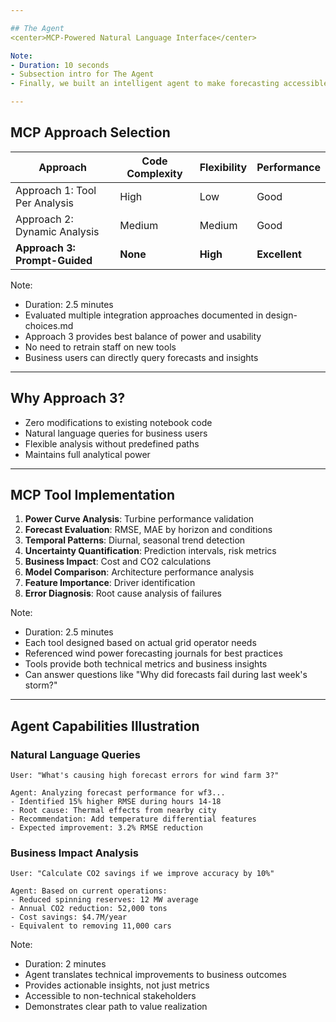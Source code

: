 ```yaml
---

## The Agent
<center>MCP-Powered Natural Language Interface</center>

Note:
- Duration: 10 seconds
- Subsection intro for The Agent
- Finally, we built an intelligent agent to make forecasting accessible

---
```


## MCP Approach Selection

| Approach | Code Complexity | Flexibility | Performance |
|----------|-------------|------------|-------------|
| Approach 1: Tool Per Analysis | High | Low | Good |
| Approach 2: Dynamic Analysis | Medium | Medium | Good |
| **Approach 3: Prompt-Guided** | **None** | **High** | **Excellent** |

Note:
- Duration: 2.5 minutes
- Evaluated multiple integration approaches documented in design-choices.md
- Approach 3 provides best balance of power and usability
- No need to retrain staff on new tools
- Business users can directly query forecasts and insights

---

## Why Approach 3?
- Zero modifications to existing notebook code
- Natural language queries for business users
- Flexible analysis without predefined paths
- Maintains full analytical power

---

## MCP Tool Implementation

1. **Power Curve Analysis**: Turbine performance validation
2. **Forecast Evaluation**: RMSE, MAE by horizon and conditions
3. **Temporal Patterns**: Diurnal, seasonal trend detection
4. **Uncertainty Quantification**: Prediction intervals, risk metrics
5. **Business Impact**: Cost and CO2 calculations
6. **Model Comparison**: Architecture performance analysis
7. **Feature Importance**: Driver identification
8. **Error Diagnosis**: Root cause analysis of failures

Note:
- Duration: 2.5 minutes
- Each tool designed based on actual grid operator needs
- Referenced wind power forecasting journals for best practices
- Tools provide both technical metrics and business insights
- Can answer questions like "Why did forecasts fail during last week's storm?"

---

## Agent Capabilities Illustration

### Natural Language Queries
```
User: "What's causing high forecast errors for wind farm 3?"

Agent: Analyzing forecast performance for wf3...
- Identified 15% higher RMSE during hours 14-18
- Root cause: Thermal effects from nearby city
- Recommendation: Add temperature differential features
- Expected improvement: 3.2% RMSE reduction
```

### Business Impact Analysis
```
User: "Calculate CO2 savings if we improve accuracy by 10%"

Agent: Based on current operations:
- Reduced spinning reserves: 12 MW average
- Annual CO2 reduction: 52,000 tons
- Cost savings: $4.7M/year
- Equivalent to removing 11,000 cars
```

Note:
- Duration: 2 minutes
- Agent translates technical improvements to business outcomes
- Provides actionable insights, not just metrics
- Accessible to non-technical stakeholders
- Demonstrates clear path to value realization
